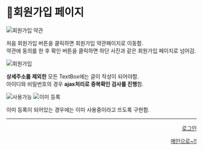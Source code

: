 # 📌회원가입 페이지   
![회원가입 약관](https://user-images.githubusercontent.com/88878686/180651037-2ddb1dda-8af5-4c74-afbf-4fdb0be66635.JPG)

처음 회원가입 버튼을 클릭하면 회원가입 약관페이지로 이동함.   
약관에 동의를 한 후 확인 버튼을 클릭하면 하단 사진과 같은 회원가입 페이지로 넘어감.   

![회원가입](https://user-images.githubusercontent.com/88878686/180651074-1dec334b-9100-4791-9e76-16a739b5dc29.JPG)   

**상세주소를 제외한** 모든 TextBox에는 글이 작성이 되어야함.   
아이디와 비밀번호의 경우 **ajax처리로 중복확인 검사를 진행**함.   

![사용가능](https://user-images.githubusercontent.com/88878686/180651169-91c2da66-b72b-420d-b20d-624d77a71604.JPG)
![이미 등록](https://user-images.githubusercontent.com/88878686/180651171-287c0b49-715e-4994-9a94-2105134e51d1.JPG)

이미 등록이 되어있는 경우에는 이미 사용중이라고 뜨도록 구현함.   


***
<div align="right">  
  
[로그인](https://github.com/kwanwwok/finalproject/blob/main/%EA%B5%AC%ED%98%84%EC%84%A4%EB%AA%85/%EB%A1%9C%EA%B7%B8%EC%9D%B8.md)
  
[메인으로~!!](https://github.com/kwanwwok/finalproject/blob/main/%EA%B5%AC%ED%98%84%EC%84%A4%EB%AA%85/%ED%9A%8C%EC%9B%90%EB%A9%94%EC%9D%B8.md)   

</div>
